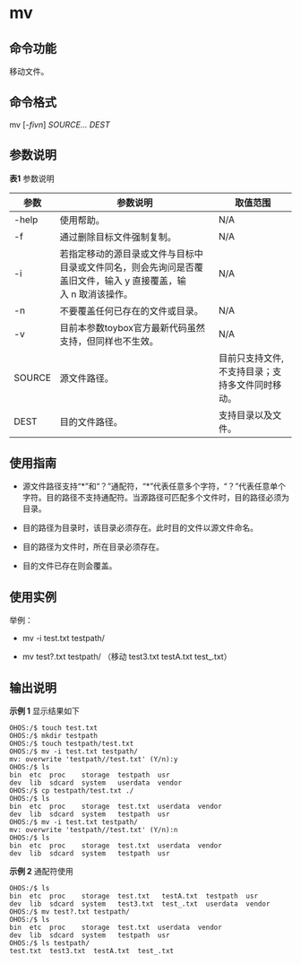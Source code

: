 # mv


## 命令功能

移动文件。


## 命令格式

mv [_-fivn_] _SOURCE... DEST_


## 参数说明

  **表1** 参数说明

| 参数 | 参数说明 | 取值范围 | 
| -------- | -------- | -------- |
| -help | 使用帮助。 | N/A | 
| -f | 通过删除目标文件强制复制。 | N/A | 
| -i | 若指定移动的源目录或文件与目标中目录或文件同名，则会先询问是否覆盖旧文件，输入&nbsp;y&nbsp;直接覆盖，输入&nbsp;n&nbsp;取消该操作。 | N/A | 
| -n | 不要覆盖任何已存在的文件或目录。 | N/A | 
| -v | 目前本参数toybox官方最新代码虽然支持，但同样也不生效。 | N/A | 
| SOURCE | 源文件路径。 | 目前只支持文件,不支持目录；支持多文件同时移动。 | 
| DEST | 目的文件路径。 | 支持目录以及文件。 | 


## 使用指南

- 源文件路径支持“\*”和“？”通配符，“\*”代表任意多个字符，“？”代表任意单个字符。目的路径不支持通配符。当源路径可匹配多个文件时，目的路径必须为目录。

- 目的路径为目录时，该目录必须存在。此时目的文件以源文件命名。

- 目的路径为文件时，所在目录必须存在。

- 目的文件已存在则会覆盖。


## 使用实例

举例：

- mv -i test.txt testpath/

- mv test?.txt testpath/ （移动 test3.txt testA.txt test_.txt）


## 输出说明

**示例 1** 显示结果如下

  
```
OHOS:/$ touch test.txt
OHOS:/$ mkdir testpath
OHOS:/$ touch testpath/test.txt
OHOS:/$ mv -i test.txt testpath/
mv: overwrite 'testpath//test.txt' (Y/n):y
OHOS:/$ ls
bin  etc  proc    storage  testpath  usr
dev  lib  sdcard  system   userdata  vendor
OHOS:/$ cp testpath/test.txt ./
OHOS:/$ ls
bin  etc  proc    storage  test.txt  userdata  vendor
dev  lib  sdcard  system   testpath  usr
OHOS:/$ mv -i test.txt testpath/
mv: overwrite 'testpath//test.txt' (Y/n):n
OHOS:/$ ls
bin  etc  proc    storage  test.txt  userdata  vendor
dev  lib  sdcard  system   testpath  usr
```

**示例 2** 通配符使用

  
```
OHOS:/$ ls
bin  etc  proc    storage  test.txt   testA.txt  testpath  usr
dev  lib  sdcard  system   test3.txt  test_.txt  userdata  vendor
OHOS:/$ mv test?.txt testpath/
OHOS:/$ ls
bin  etc  proc    storage  test.txt  userdata  vendor
dev  lib  sdcard  system   testpath  usr
OHOS:/$ ls testpath/
test.txt  test3.txt  testA.txt  test_.txt
```
